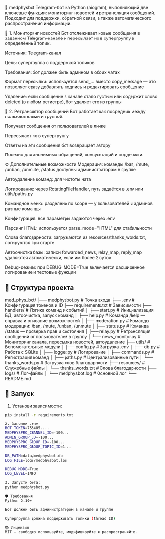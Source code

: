 🧠 medphysbot
Telegram-бот на Python (aiogram), выполняющий две ключевые функции: мониторинг новостей и ретрансляция сообщений. Подходит для поддержки, обратной связи, а также автоматического распространения информации.

📡 1. Мониторинг новостей
Бот отслеживает новые сообщения в заданном Telegram-канале и пересылает их в супергруппу в определённый топик.

Источник: Telegram-канал

Цель: супергруппа с поддержкой топиков

Требования: бот должен быть админом в обоих чатах

Формат пересылки: используется send_... вместо copy_message — это позволяет сразу добавлять подпись и редактировать сообщение

Удаление: если сообщение в канале стало пустым или содержит слово deleted (в любом регистре), бот удаляет его из группы

🔁 2. Ретранслятор сообщений
Бот работает как посредник между пользователями и группой:

Получает сообщения от пользователей в личке

Пересылает их в супергруппу

Ответы на эти сообщения бот возвращает автору

Полезно для анонимных обращений, консультаций и поддержки.

⚙️ Дополнительные возможности
Модерация: команды /ban, /mute, /unban, /unmute, /status доступны администраторам в группе

Автоудаление команд: для чистоты чата

Логирование: через RotatingFileHandler, путь задаётся в .env или utils/paths.py

Командное меню: разделено по scope — у пользователей и админов разные команды

Конфигурация: все параметры задаются через .env

Парсинг HTML: используется parse_mode="HTML" для стабильности

Слова благодарности: загружаются из resources/thanks_words.txt, логируются при старте

Автоочистка базы: записи forwarded_news, relay_map, reply_map удаляются автоматически, если им более 2 суток

Debug-режим: при DEBUG_MODE=True включается расширенное логирование и тестовые функции

## 🧱 Структура проекта

med_phys_bot/
├── medphysbot.py           # Точка входа
├── .env                    # Конфигурация токенов и ID
├── requirements.txt        # Зависимости
├── handlers/               # Логика команд и событий
│   ├── start.py            # Инициализация БД, автоочистка, запуск команд
│   ├── help.py             # Команда /help — справка и описание возможностей
│   ├── moderation.py       # Команды модерации: /ban, /mute, /unban, /unmute
│   ├── status.py           # Команда /status — проверка прав и состояния
│   ├── relay.py            # Ретрансляция сообщений от пользователей в группу
│   └── news_monitor.py     # Мониторинг канала, пересылка новостей, автоудаление
├── utils/                  # Вспомогательные модули
│   ├── config.py           # Загрузка .env
│   ├── db.py               # Работа с SQLite
│   ├── logger.py           # Логирование
│   ├── commands.py         # Регистрация команд
│   ├── paths.py            # Централизованные пути
│   └── thanks_words.py     # Загрузка слов благодарности
├── resources/              # Служебные файлы 
│   └── thanks_words.txt    # Слова благодарности
├── logs/                   # Лог-файлы 
│   └── medphysbot.log      # Основной лог
└── README.md

## 🚀 Запуск

1. Установи зависимости:

```bash
pip install -r requirements.txt

2. Заполни .env
BOT_TOKEN=755485....
MEDPHYSPRO_CHANNEL_ID=-100...
ADMIN_GROUP_ID=-100...
MEDPHYSPRO_GROUP_ID=-100...
MEDPHYSPRO_GROUP_TOPIC_ID=1...

DB_PATH=data/medphysbot.db
LOG_FILE=logs/medphysbot.log

DEBUG_MODE=True
LOG_LEVEL=INFO

3. Запусти бота:
python medphysbot.py

🛡️ Требования
Python 3.10+

Бот должен быть администратором в канале и группе

Супергруппа должна поддерживать топики (thread ID)

📚 Лицензия
MIT — свободно используйте, модифицируйте и распространяйте.
